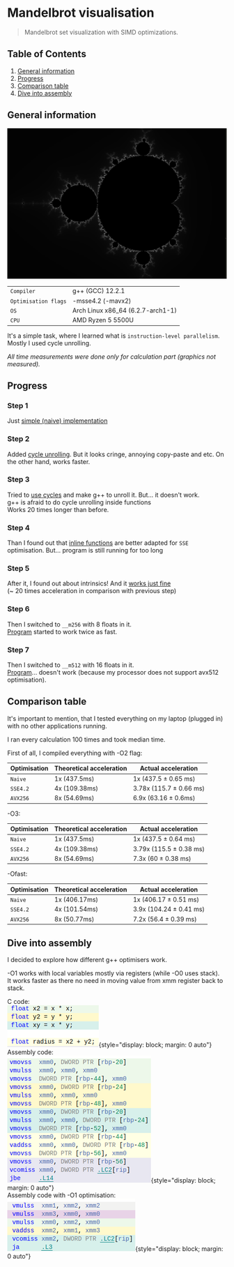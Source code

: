 # Mandelbrot visualisation
>Mandelbrot set visualization with SIMD optimizations.

## Table of Contents
1. [General information](#general)
2. [Progress](#progress)
3. [Comparison table](#compare)
4. [Dive into assembly](#assemble)

## General information <a name="general"></a>

![Mandelbrot visualisation](https://github.com/ThreadJava800/Mandelbrot/blob/master/testpics/pic.png)

|  |  |
| --- | --- |
| `Compiler` | g++ (GCC) 12.2.1 |
| `Optimisation flags` | -msse4.2 (-mavx2)
| `OS` | Arch Linux x86_64 (6.2.7-arch1-1)|
| `CPU` | AMD Ryzen 5 5500U

It's a simple task, where I learned what is `instruction-level parallelism`. Mostly I used cycle unrolling.

*All time measurements were done only for calculation part (graphics not measured).*

## Progress <a name="progress"></a>

### Step 1
Just [simple (naive) implementation](https://github.com/ThreadJava800/Mandelbrot/blob/master/naive.cpp)

### Step 2
Added [cycle unrolling](https://github.com/ThreadJava800/Mandelbrot/blob/master/optim1.cpp). But it looks cringe, annoying copy-paste and etc. On the other hand, works faster.

### Step 3
Tried to [use cycles](https://github.com/ThreadJava800/Mandelbrot/blob/master/optim2.cpp) and make g++ to unroll it. But... it doesn't work. \
g++ is afraid to do cycle unrolling inside functions\
Works 20 times longer than before.

### Step 4
Than I found out that [inline functions](https://github.com/ThreadJava800/Mandelbrot/blob/master/optim3.cpp) are better adapted for `SSE` optimisation. But... program is still running for too long

### Step 5
After it, I found out about intrinsics! And it [works just fine](https://github.com/ThreadJava800/Mandelbrot/blob/master/optim4.cpp)\
(~ 20 times acceleration in comparison with previous step)

### Step 6
Then I switched to `__m256` with 8 floats in it.\
[Program](https://github.com/ThreadJava800/Mandelbrot/blob/master/optim5.cpp) started to work twice as fast.

### Step 7
Then I switched to `__m512` with 16 floats in it.\
[Program](https://github.com/ThreadJava800/Mandelbrot/blob/master/optim6.cpp)... doesn't work (because my processor does not support avx512 optimisation).

## Comparison table <a name="compare"></a>
It's important to mention, that I tested everything on my laptop (plugged in) with no other applications running.

I ran every calculation 100 times and took median time.


First of all, I compiled everything with -O2 flag:


| Optimisation | Theoretical acceleration | Actual acceleration |
| --- | --- | --- |
| `Naive` | 1x (437.5ms) | 1x (437.5 ± 0.65 ms) |
| `SSE4.2` | 4x (109.38ms)  | 3.78x (115.7 ± 0.66 ms) |
| `AVX256` | 8x (54.69ms) | 6.9x (63.16 ± 0.6ms) |

-O3:

| Optimisation | Theoretical acceleration | Actual acceleration |
| --- | --- | --- |
| `Naive` | 1x (437.5ms) | 1x (437.5 ± 0.64 ms) |
| `SSE4.2` | 4x (109.38ms)  | 3.79x (115.5 ± 0.38 ms) |
| `AVX256` | 8x (54.69ms) | 7.3x (60 ± 0.38 ms) | 

-Ofast:

| Optimisation | Theoretical acceleration | Actual acceleration |
| --- | --- | --- |
| `Naive` | 1x (406.17ms) | 1x (406.17 ± 0.51 ms) |
| `SSE4.2` | 4x (101.54ms)  | 3.9x (104.24 ± 0.41 ms) |
| `AVX256` | 8x (50.77ms) | 7.2x (56.4 ± 0.39 ms) |

## Dive into assembly <a name="assemble"></a>
I decided to explore how different g++ optimisers work.

-O1 works with local variables mostly via registers (while -O0 uses stack).\
It works faster as there no need in moving value from xmm register back to stack.

C code:\
![C code](https://github.com/ThreadJava800/Mandelbrot/blob/master/testpics/c_code.png#center){style="display: block; margin: 0 auto"}\
Assembly code:\
![O0](https://github.com/ThreadJava800/Mandelbrot/blob/master/testpics/o0.png#center){style="display: block; margin: 0 auto"}\
Assembly code with -O1 optimisation:\
![O1](https://github.com/ThreadJava800/Mandelbrot/blob/master/testpics/o1.png){style="display: block; margin: 0 auto"}